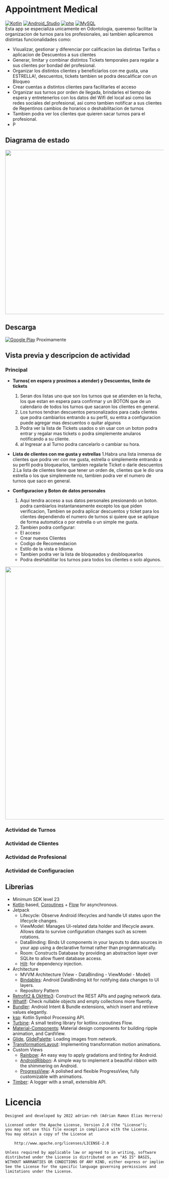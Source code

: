 # Appointment Medical
[![Kotlin](https://img.shields.io/badge/Kotlin-7F52FF?style=flat-square&logo=kotlin&logoColor=white&labelColor=7F52FF)]()
[![Android_Studio](https://img.shields.io/badge/Android_Studio-3DDC84?style=flat-square&logo=android-studio&logoColor=black&labelColor=3DDC84)]()
[![php](https://img.shields.io/badge/php-F7DF1E?style=flat-square&logo=php&logoColor=black&labelColor=F7DF1E)]()
[![MySQL](https://img.shields.io/badge/MySQL-279FDF?style=flat-square&logo=mysql&logoColor=white&labelColor=279FDF)]()
</br>
   Esta app se especializa unicamente en Odontologia, queremso facilitar la organizacion de turnos para los profesionales, asi tambien aplicaremos distintas funcionalidades como:
   - Visualizar, gestionar y diferenciar por calificacion las distintas Tarifas o aplicacion de Descuentos a sus clientes
   - Generar, limitar y combinar distintos Tickets temporales para regalar a sus clientes por bondad del profesional.
   - Organizar los distintos clientes y beneficiarlos con me gusta, una ESTRELLA!, descuentos,  tickets tambien se podra descalificar con un Bloqueo
   - Crear cuentas a distintos clientes para facilitarles el acceso
   - Organizar sus turnos por orden de llegada, brindarles el tiempo de espera y entretenerlos con los datos del Wifi del local asi como las redes sociales del profesional, asi como tambien
   notificar a sus clientes de Repentinos cambios de horarios o deshabilitacion de turnos 
   - Tambien podra ver los clientes que quieren sacar turnos para el profesional.
   - P
## Diagrama de estado
<img src="https://github.com/Adrian-REH/Appointment/blob/main/Diagrama%20sin%20título.drawio.png" align="center" width="520"/>

## Descarga
[![Google Play](https://img.shields.io/badge/Google_Play-414141?style=for-the-badge&logo=googleplay&logoColor=white&labelColor=414141)]() Proximamente
## Vista previa y descripcion de actividad
### Principal
  - **Turnos( en espera y proximos a atender) y Descuentos, limite de tickets**
    1. Seran dos listas uno que son los turnos que se atienden en la fecha, los que estan en espera para confirmar y un BOTON que de un calendario de todos los turnos que 
  sacaron los clientes en general.
    2. Los turnos tendran descuentos personalizados para cada clientes que podra cambiarlos entrando a su perfil, su entra a configuracion puede agregar mas descuentos o quitar
    algunos
    3. Podra ver la lista de Tickets usados o sin usar con un boton podra entrar y regalar mas tickets o podra simplemente anularos notificando a su cliente.
    4. al Ingresar a al Turno podra cancelarlo o cambiar su hora.
  
  
  - **Lista de clientes con me gusta y estrellas**
    1.Habra una lista inmensa de clientes que podra ver con me gusta, estrella o simplemente entrando a su perfil podra bloquearlos, tambien regalarle Ticket o darle descuentos
    2.La lista de clientes tiene que tener un orden de, clientes que le dio una estrella o los que simplemente no, tambien podra ver el numero de turnos que saco en general.
    
  - **Configuracion y Boton de datos personales**
    1. Aqui tendra acceso a sus datos personales presionando un boton. podra cambiarlos instantaneamente excepto los que piden verificacion, Tambien se podra aplicar descuentos
    y ticket para los clientes dependiendo el numero de turnos si quiere que se aplique de forma automatica o por estrella o un simple me gusta.
    2. Tambien podra configurar:
     - El acceso
     - Crear nuevos Clientes 
     - Codigo de Recomendacion
     - Estilo de la vista e Idioma
     - Tambien podra ver la lista de bloqueados y desbloquearlos
     - Podra desHabilitar los turnos para todos los clientes o solo algunos.

 <p align="center"><img height="800" src=""> </p>

### Actividad de Turnos
### Actividad de Clientes
### Actividad de Profesional
### Actividad de Configuracion

## Librerias 
- Minimum SDK level 23
- [Kotlin](https://kotlinlang.org/) based, [Coroutines](https://github.com/Kotlin/kotlinx.coroutines) + [Flow](https://kotlin.github.io/kotlinx.coroutines/kotlinx-coroutines-core/kotlinx.coroutines.flow/) for asynchronous.
- Jetpack
  - Lifecycle: Observe Android lifecycles and handle UI states upon the lifecycle changes.
  - ViewModel: Manages UI-related data holder and lifecycle aware. Allows data to survive configuration changes such as screen rotations.
  - DataBinding: Binds UI components in your layouts to data sources in your app using a declarative format rather than programmatically.
  - Room: Constructs Database by providing an abstraction layer over SQLite to allow fluent database access.
  - [Hilt](https://dagger.dev/hilt/): for dependency injection.
- Architecture
  - MVVM Architecture (View - DataBinding - ViewModel - Model)
  - [Bindables](https://github.com/skydoves/bindables): Android DataBinding kit for notifying data changes to UI layers.
  - Repository Pattern
- [Retrofit2 & OkHttp3](https://github.com/square/retrofit): Construct the REST APIs and paging network data.
- [WhatIf](https://github.com/skydoves/whatif): Check nullable objects and empty collections more fluently.
- [Bundler](https://github.com/skydoves/bundler): Android Intent & Bundle extensions, which insert and retrieve values elegantly.
- [ksp](https://github.com/google/ksp): Kotlin Symbol Processing API.
- [Turbine](https://github.com/cashapp/turbine): A small testing library for kotlinx.coroutines Flow.
- [Material-Components](https://github.com/material-components/material-components-android): Material design components for building ripple animation, and CardView.
- [Glide](https://github.com/bumptech/glide), [GlidePalette](https://github.com/florent37/GlidePalette): Loading images from network.
- [TransformationLayout](https://github.com/skydoves/transformationlayout): Implementing transformation motion animations.
- Custom Views
  - [Rainbow](https://github.com/skydoves/rainbow): An easy way to apply gradations and tinting for Android.
  - [AndroidRibbon](https://github.com/skydoves/androidribbon): A simple way to implement a  beautiful ribbon with the shimmering on Android.
  - [ProgressView](https://github.com/skydoves/progressview): A polished and flexible ProgressView, fully customizable with animations.
- [Timber](https://github.com/JakeWharton/timber): A logger with a small, extensible API.



# Licencia

```xml
Designed and developed by 2022 adrian-reh (Adrian Ramon Elias Herrera)

Licensed under the Apache License, Version 2.0 (the "License");
you may not use this file except in compliance with the License.
You may obtain a copy of the License at

    http://www.apache.org/licenses/LICENSE-2.0

Unless required by applicable law or agreed to in writing, software
distributed under the License is distributed on an "AS IS" BASIS,
WITHOUT WARRANTIES OR CONDITIONS OF ANY KIND, either express or implied.
See the License for the specific language governing permissions and
limitations under the License.
```
